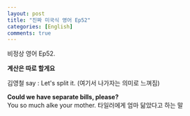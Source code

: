 ```yaml
---
layout: post
title: "진짜 미국식 영어 Ep52"
categories: [English]
comments: true
---
```


비정상 영어 Ep52.

<b>계산은 따로 할게요</b>

김영철 say : Let's split it. &#40;여기서 나가자는 의미로 느껴짐&#41;

<b>Could we have separate bills, please?</b> <br> 
You so much alke your mother. 타일러에게 엄마 닮았다고 하는 말 
